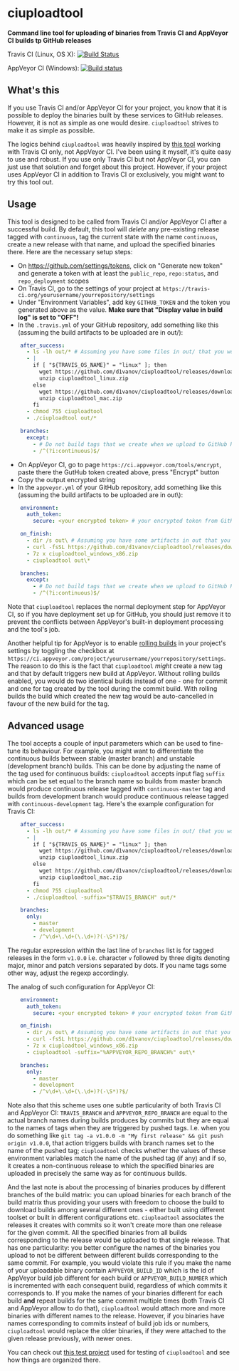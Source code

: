 ciuploadtool
===========

**Command line tool for uploading of binaries from Travis CI and AppVeyor CI builds tp GitHub releases**

Travis CI (Linux, OS X): [![Build Status](https://travis-ci.org/d1vanov/ciuploadtool.svg?branch=master)](https://travis-ci.org/d1vanov/ciuploadtool)

AppVeyor CI (Windows): [![Build status](https://ci.appveyor.com/api/projects/status/rsid6nlpmj2fq5ux/branch/master?svg=true)](https://ci.appveyor.com/project/d1vanov/ciuploadtool/branch/master)

## What's this

If you use Travis CI and/or AppVeyor CI for your project, you know that it is possible to deploy the binaries
built by these services to GitHub releases. However, it is not as simple as one would desire. `ciuploadtool` strives
to make it as simple as possible.

The logics behind `ciuploadtool` was heavily inspired by [this tool](https://github.com/probonopd/uploadtool) working with Travis CI only, not AppVeyor CI. I've been
using it myself, it's quite easy to use and robust. If you use only Travis CI but not AppVeyor CI, you can just use that solution
and forget about this project. However, if your project uses AppVeyor CI in addition to Travis CI or exclusively, you might
want to try this tool out.

## Usage

This tool is designed to be called from Travis CI and/or AppVeyor CI after a successful build. By default, this tool will _delete_
any pre-existing release tagged with `continuous`, tag the current state with the name `continuous`, create a new release with that name,
and upload the specified binaries there. Here are the necessary setup steps:

- On https://github.com/settings/tokens, click on "Generate new token" and generate a token with at least the `public_repo`, `repo:status`, and `repo_deployment` scopes
- On Travis CI, go to the settings of your project at `https://travis-ci.org/yourusername/yourrepository/settings`
- Under "Environment Variables", add key `GITHUB_TOKEN` and the token you generated above as the value. **Make sure that "Display value in build log" is set to "OFF"!**
- In the `.travis.yml` of your GitHub repository, add something like this (assuming the build artifacts to be uploaded are in out/):

```yaml
    after_success:
      - ls -lh out/* # Assuming you have some files in out/ that you would like to upload
      - |
        if [ "${TRAVIS_OS_NAME}" = "linux" ]; then
          wget https://github.com/d1vanov/ciuploadtool/releases/download/continuous-master/ciuploadtool_linux.zip &&
          unzip ciuploadtool_linux.zip
        else
          wget https://github.com/d1vanov/ciuploadtool/releases/download/continuous-master/ciuploadtool_mac.zip &&
          unzip ciuploadtool_mac.zip
        fi
      - chmod 755 ciuploadtool
      - ./ciuploadtool out/*

    branches:
      except:
        - # Do not build tags that we create when we upload to GitHub Releases
        - /^(?i:continuous)$/
```

- On AppVeyor CI, go to page `https://ci.appveyor.com/tools/encrypt`, paste there the GutHub token created above, press "Encrypt" button
- Copy the output encrypted string
- In the `appveyor.yml` of your GitHub repository, add something like this (assuming the build artifacts to be uploaded are in out\\):

```yaml
    environment:
      auth_token:
        secure: <your encrypted token> # your encrypted token from GitHub

    on_finish:
      - dir /s out\ # Assuming you have some artifacts in out that you would like to upload
      - curl -fsSL https://github.com/d1vanov/ciuploadtool/releases/download/continuous-master/ciuploadtool_windows_x86.zip -o ciuploadtool_windows_x86.zip
      - 7z x ciuploadtool_windows_x86.zip
      - ciuploadtool out\*

    branches:
      except:
        - # Do not build tags that we create when we upload to GitHub Releases
        - /^(?i:continuous)$/
```

Note that `ciuploadtool` replaces the normal deployment step for AppVeyor CI, so if you have deployment set up for GitHub,
you should just remove it to prevent the conflicts between AppVeyor's built-in deployment processing and the tool's job.

Another helpful tip for AppVeyor is to enable [rolling builds](https://www.appveyor.com/docs/build-configuration/#rolling-builds)
in your project's settings by toggling the checkbox at `https://ci.appveyor.com/project/yourusername/yourrepository/settings`.
The reason to do this is the fact that `ciuploadtool` *might* create a new tag and that by default triggers new build at AppVeyor.
Without rolling builds enabled, you would do two identical builds instead of one - one for commit and one for tag created by the tool
during the commit build. With rolling builds the build which created the new tag would be auto-cancelled in favour of the new build
for the tag.

## Advanced usage

The tool accepts a couple of input parameters which can be used to fine-tune its behaviour. For example, you might want to
differentiate the continuous builds between stable (master branch) and unstable (development branch) builds. This can be done
by adjusting the name of the tag used for continuous builds: `ciuploadtool` accepts input flag `suffix` which can be set equal
to the branch name so builds from master branch would produce continuous release tagged with `continuous-master` tag and
builds from development branch would produce continuous release tagged with `continuous-development` tag. Here's the example
configuration for Travis CI:

```yaml
    after_success:
      - ls -lh out/* # Assuming you have some files in out/ that you would like to upload
      - |
        if [ "${TRAVIS_OS_NAME}" = "linux" ]; then
          wget https://github.com/d1vanov/ciuploadtool/releases/download/continuous-master/ciuploadtool_linux.zip &&
          unzip ciuploadtool_linux.zip
        else
          wget https://github.com/d1vanov/ciuploadtool/releases/download/continuous-master/ciuploadtool_mac.zip &&
          unzip ciuploadtool_mac.zip
        fi
      - chmod 755 ciuploadtool
      - ./ciuploadtool -suffix="$TRAVIS_BRANCH" out/*

    branches:
      only:
        - master
        - development
        - /^v\d+\.\d+(\.\d+)?(-\S*)?$/
```

The regular expression within the last line of `branches` list is for tagged releases in the form `v1.0.0` i.e. character `v`
followed by three digits denoting major, minor and patch versions separated by dots. If you name tags some other way, adjust
the regexp accordingly.

The analog of such configuration for AppVeyor CI:

```yaml
    environment:
      auth_token:
        secure: <your encrypted token> # your encrypted token from GitHub

    on_finish:
      - dir /s out\ # Assuming you have some artifacts in out that you would like to upload
      - curl -fsSL https://github.com/d1vanov/ciuploadtool/releases/download/continuous-master/ciuploadtool_windows_x86.zip -o ciuploadtool_windows_x86.zip
      - 7z x ciuploadtool_windows_x86.zip
      - ciuploadtool -suffix="%APPVEYOR_REPO_BRANCH%" out\*

    branches:
      only:
        - master
        - development
        - /^v\d+\.\d+(\.\d+)?(-\S*)?$/
```

Note also that this scheme uses one subtle particularity of both Travis CI and AppVeyor CI: `TRAVIS_BRANCH` and `APPVEYOR_REPO_BRANCH`
are equal to the actual branch names during builds produces by commits but they are equal to the names of tags when they are triggered
by pushed tags. I.e. when you do something like `git tag -a v1.0.0 -m "My first release" && git push origin v1.0.0`, that action triggers
builds with branch names set to the name of the pushed tag; `ciuploadtool` checks whether the values of these environment variables
match the name of the pushed tag (if any) and if so, it creates a non-continuous release to which the specified binaries are uploaded
in precisely the same way as for continuous builds.

And the last note is about the processing of binaries produces by different branches of the build matrix: you can upload binaries for each
branch of the build matrix thus providing your users with freedom to choose the build to download builds among several different ones -
either built using different toolset or built in different configurations etc. `ciuploadtool` associates the releases it creates
with commits so it won't create more than one release for the given commit. All the specified binaries from all builds corresponding
to the release would be uploaded to that single release. That has one particularity: you better configure the names of the binaries you upload
to not be different between different builds corresponding to the same commit. For example, you would violate this rule if you make the name
of your uploadable binary contain `APPVEYOR_BUILD_ID` which is the id of AppVeyor build job different for each build or `APPVEYOR_BUILD_NUMBER`
which is incremented with each consequent build, regardless of which commits it corresponds to. If you make the names of your binaries different
for each build **and** repeat builds for the same commit multiple times (both Travis CI and AppVeyor allow to do that), `ciuploadtool` would
attach more and more binaries with different names to the release. However, if you binaries have names corresponding to commits insteaf of
build job ids or numbers, `ciuploadtool` would replace the older binaries, if they were attached to the given release previously, with newer ones.

You can check out [this test project](https://github.com/d1vanov/ciuploadtool-testing) used for testing of `ciuploadtool` and see how things are organized there.
